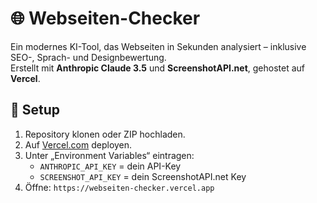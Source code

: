 # 🌐 Webseiten-Checker

Ein modernes KI-Tool, das Webseiten in Sekunden analysiert – inklusive SEO-, Sprach- und Designbewertung.  
Erstellt mit **Anthropic Claude 3.5** und **ScreenshotAPI.net**, gehostet auf **Vercel**.

## 🚀 Setup

1. Repository klonen oder ZIP hochladen.
2. Auf [Vercel.com](https://vercel.com) deployen.
3. Unter „Environment Variables“ eintragen:
   - `ANTHROPIC_API_KEY` = dein API-Key
   - `SCREENSHOT_API_KEY` = dein ScreenshotAPI.net Key
4. Öffne: `https://webseiten-checker.vercel.app`
